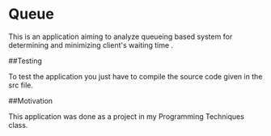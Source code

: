 # Queue

This is an application aiming to analyze queueing based system for determining and minimizing client's waiting time .

##Testing  

To test the application you just have to compile the source code given in the src file.

##Motivation 

This application was done as a project in my Programming Techniques class.
